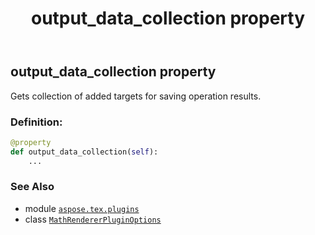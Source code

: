 ﻿---
title: output_data_collection property
second_title: Aspose.TeX for Python via .NET API References
description: 
type: docs
weight: 110
url: /python-net/aspose.tex.plugins/mathrendererpluginoptions/output_data_collection/
is_root: false
---

## output_data_collection property


Gets collection of added targets for saving operation results.
### Definition:
```python
@property
def output_data_collection(self):
    ...
```

### See Also
* module [`aspose.tex.plugins`](../../)
* class [`MathRendererPluginOptions`](/tex/python-net/aspose.tex.plugins/mathrendererpluginoptions)
